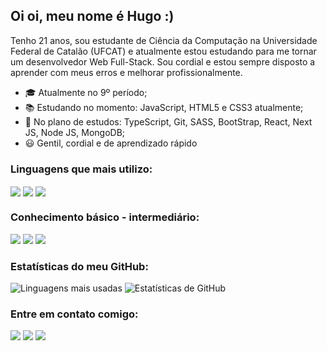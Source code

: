 ## Oi oi, meu nome é Hugo :)

Tenho 21 anos, sou estudante de Ciência da Computação na Universidade Federal de Catalão (UFCAT) e atualmente estou estudando para me tornar um desenvolvedor Web Full-Stack. Sou cordial e estou sempre disposto a aprender com meus erros e melhorar profissionalmente.

- 🎓 Atualmente no 9º período;
- 📚 Estudando no momento: JavaScript, HTML5 e CSS3 atualmente; 
- 📆 No plano de estudos: TypeScript, Git, SASS, BootStrap, React, Next JS, Node JS, MongoDB;
- 😃 Gentil, cordial e de aprendizado rápido

### Linguagens que mais utilizo:
<div style:'display: inline-block'>
  <img align='center' src="https://img.shields.io/badge/css3-%231572B6.svg?style=for-the-badge&logo=css3&logoColor=white"/>
  <img align='center' src="https://img.shields.io/badge/html5-%23E34F26.svg?style=for-the-badge&logo=html5&logoColor=white"/>
  <img align='center' src="https://img.shields.io/badge/javascript-%23323330.svg?style=for-the-badge&logo=javascript&logoColor=%23F7DF1E"/>
</div>

### Conhecimento básico - intermediário:
<div style:'display: inline-block>
  <img src="https://img.shields.io/badge/c-%2300599C.svg?style=for-the-badge&logo=c&logoColor=white"/>
  <img src="https://img.shields.io/badge/java-%23ED8B00.svg?style=for-the-badge&logo=openjdk&logoColor=white" />
  <img src="https://img.shields.io/badge/python-3670A0?style=for-the-badge&logo=python&logoColor=ffdd54" />
</div>

### Estatísticas do meu GitHub:
![Linguagens mais usadas](https://github-readme-stats.vercel.app/api/top-langs/?username=ugobraia&theme=dark&langs_count=5&layout=compact&locale=pt-br)
![Estatísticas de GitHub](https://github-readme-stats.vercel.app/api?username=ugobraia&show_icons=true&theme=dark&locale=pt-br)

### Entre em contato comigo:
<a href='mailto:hblimaafonso@gmail.com' target='_blank'><img src='https://img.shields.io/badge/Gmail-D14836?style=for-the-badge&logo=gmail&logoColor=white'></a>
<a href='https://www.instagram.com/ugobry_n/' target='_blank'><img src='https://img.shields.io/badge/Instagram-%23E4405F.svg?style=for-the-badge&logo=Instagram&logoColor=white'></a>
<a href='https://www.linkedin.com/in/hugo-bryan-lima-afonso-67519a270/' target='_blank'><img src='https://img.shields.io/badge/linkedin-%230077B5.svg?style=for-the-badge&logo=linkedin&logoColor=white)'></a>
<br>
